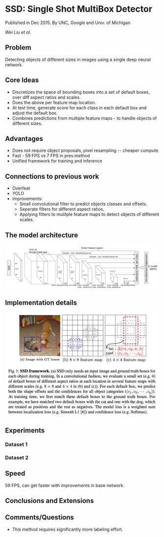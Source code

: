 # SSD: Single Shot MultiBox Detector
Published in Dec 2015.
By UNC, Google and Univ. of Michigan

*Wei Liu et al.*

## Problem 
Detecting objects of different sizes in images using a single deep neural network.

## Core Ideas
* Discretizes the space of bounding boxes into a set of default boxes, over diff aspect ratios and scales.
* Does the above per feature map location.
* At test time, generate score for each class in each default box and adjust the default box.
* Combines predictions from multiple feature maps - to handle objects of different sizes.

## Advantages
* Does not require object proposals, pixel resampling -- cheaper compute
* Fast - 59 FPS vs 7 FPS in prev.method
* Unified framework for training and inference

## Connections to previous work
* Overfeat 
* YOLO 
* Improvements:
  * Small convolutional filter to predict objects classes and offsets.
  * Seperate filters for different aspect ratios.
  * Applying filters to mulitple feature maps to detect objects of different scales.
  
## The model architecture
![](ssd.png?raw=true)


## Implementation details
![](ssd-default-boxes.png?raw=true)


## Experiments
### Dataset 1

### Dataset 2



## Speed
59 FPS, can get faster with improvements in base network.

## Conclusions and Extensions



## Comments/Questions 
* This method requires significantly more labeling effort.

